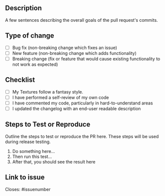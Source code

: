 ## Description

A few sentences describing the overall goals of the pull request's commits.

## Type of change

-   [ ] Bug fix (non-breaking change which fixes an issue)
-   [ ] New feature (non-breaking change which adds functionality)
-   [ ] Breaking change (fix or feature that would cause existing functionality to not work as expected)

## Checklist

-   [ ] My Textures follow a fantasy style.
-   [ ] I have performed a self-review of my own code
-   [ ] I have commented my code, particularly in hard-to-understand areas
-   [ ] I updated the changelog with an end-user readable description

## Steps to Test or Reproduce

Outline the steps to test or reproduce the PR here.
These steps will be used during release testing.

1. Do something here...
2. Then run this test...
3. After that, you should see the result here

## Link to issue

Closes: #issuenumber
